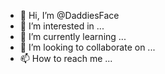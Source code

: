 
- 👋 Hi, I’m @DaddiesFace
- 👀 I’m interested in ...
- 🌱 I’m currently learning ...
- 💞️ I’m looking to collaborate on ...
- 📫 How to reach me ...

<!---
DaddiesFace/DaddiesFace is a ✨ special ✨ repository because its `README.md` (this file) appears on your GitHub profile.
You can click the Preview link to take a look at your changes.
--->
